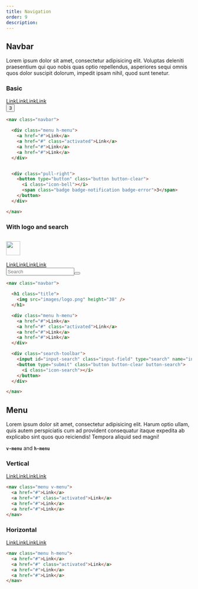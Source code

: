 ```yaml
---
title: Navigation
order: 9
description: 
---
```


## Navbar
Lorem ipsum dolor sit amet, consectetur adipisicing elit. Voluptas deleniti praesentium qui quo nobis quas optio repellendus, asperiores sequi omnis quos dolor suscipit dolorum, impedit ipsam nihil, quod sunt tenetur.

### Basic

<nav class="navbar"><div class="menu h-menu"><a href="#">Link</a><a href="#" class="activated">Link</a><a href="#">Link</a><a href="#">Link</a></div><div class="pull-right"><button type="button" class="button button-clear"><i class="icon-bell"></i><span class="badge badge-notification badge-error">3</span></button></div></nav>

```html
<nav class="navbar">

  <div class="menu h-menu">
    <a href="#">Link</a>
    <a href="#" class="activated">Link</a>
    <a href="#">Link</a>
    <a href="#">Link</a>
  </div>


  <div class="pull-right">
    <button type="button" class="button button-clear">
      <i class="icon-bell"></i>
      <span class="badge badge-notification badge-error">3</span>
    </button>
  </div>

</nav>
```

### With logo and search

<nav class="navbar"><h1 class="title"><img src="/logo/logo.png" height="38" /></h1><div class="menu h-menu"><a href="#">Link</a><a href="#" class="activated">Link</a><a href="#">Link</a><a href="#">Link</a></div><div class="search-toolbar"><input id="input-search" class="input-field" type="search" name="input-search" placeholder="Search" /><button type="submit" class="button button-clear button-search"><i class="icon-search"></i></button></div></nav>

```html
<nav class="navbar">

  <h1 class="title">
    <img src="images/logo.png" height="38" />
  </h1>

  <div class="menu h-menu">
    <a href="#">Link</a>
    <a href="#" class="activated">Link</a>
    <a href="#">Link</a>
    <a href="#">Link</a>
  </div>

  <div class="search-toolbar">
    <input id="input-search" class="input-field" type="search" name="input-search" placeholder="Search" />
    <button type="submit" class="button button-clear button-search">
      <i class="icon-search"></i>
    </button>
  </div>

</nav>
```

## Menu
Lorem ipsum dolor sit amet, consectetur adipisicing elit. Harum optio ullam, quis autem perspiciatis cum ad provident consequatur itaque expedita ab explicabo sint quos quo reiciendis! Tempora aliquid sed magni!

**`v-menu`** and **`h-menu`** 

### Vertical
<nav class="menu v-menu"><a href="#">Link</a><a href="#" class="activated">Link</a><a href="#">Link</a><a href="#">Link</a></nav>

```html
<nav class="menu v-menu">
  <a href="#">Link</a>
  <a href="#" class="activated">Link</a>
  <a href="#">Link</a>
  <a href="#">Link</a>
</nav>
```

### Horizontal
<nav class="menu h-menu"><a href="#">Link</a><a href="#" class="activated">Link</a><a href="#">Link</a><a href="#">Link</a></nav>

```html
<nav class="menu h-menu">
  <a href="#">Link</a>
  <a href="#" class="activated">Link</a>
  <a href="#">Link</a>
  <a href="#">Link</a>
</nav>
```
